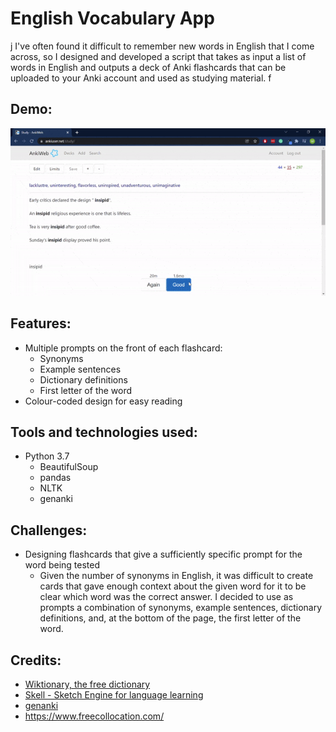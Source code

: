 # English Vocabulary App
j
I've often found it difficult to remember new words in English that I come across, so I designed and developed a script that takes as input a list of words in English and outputs a deck of Anki flashcards that can be uploaded to your Anki account and used as studying material.
f
## Demo:
![Demo](english-flashcards.gif)

## Features:
* Multiple prompts on the front of each flashcard:
   * Synonyms
   * Example sentences
   * Dictionary definitions
   * First letter of the word
* Colour-coded design for easy reading

## Tools and technologies used:
* Python 3.7
  * BeautifulSoup
  * pandas
  * NLTK
  * genanki

## Challenges:
* Designing flashcards that give a sufficiently specific prompt for the word being tested
    * Given the number of synonyms in English, it was difficult to create cards that gave enough context about the given word for it to be clear which word was the correct answer. I decided to use as prompts a combination of synonyms, example sentences, dictionary definitions, and, at the bottom of the page, the first letter of the word.

## Credits:
* [Wiktionary, the free dictionary](https://en.wiktionary.org/wiki/Wiktionary:Main_Page)
* [Skell - Sketch Engine for language learning](https://skell.sketchengine.eu/#home?lang=en)
* [genanki](https://github.com/kerrickstaley/genanki)
* https://www.freecollocation.com/
